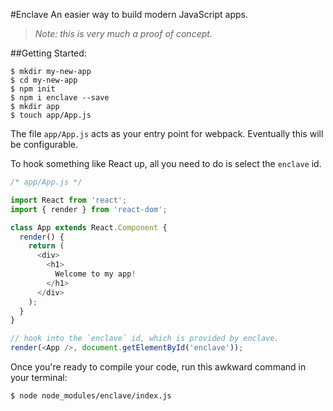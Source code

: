 #Enclave
An easier way to build modern JavaScript apps.

> _Note: this is very much a proof of concept._

##Getting Started:
```
$ mkdir my-new-app
$ cd my-new-app
$ npm init
$ npm i enclave --save
$ mkdir app
$ touch app/App.js
```

The file `app/App.js` acts as your entry point for webpack. Eventually this will be configurable.

To hook something like React up, all you need to do is select the `enclave` id.
``` js
/* app/App.js */

import React from 'react';
import { render } from 'react-dom';

class App extends React.Component {
  render() {
    return (
      <div>
        <h1>
          Welcome to my app!
        </h1>
      </div>
    );
  }
}

// hook into the `enclave` id, which is provided by enclave.
render(<App />, document.getElementById('enclave'));
```

Once you're ready to compile your code, run this awkward command in your terminal:
```
$ node node_modules/enclave/index.js
```
